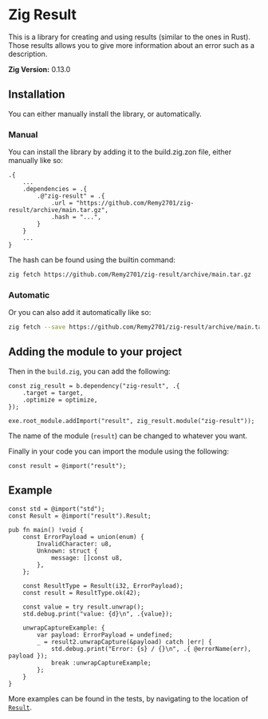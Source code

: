 # Zig Result
This is a library for creating and using results (similar to the ones in Rust). Those results allows you 
to give more information about an error such as a description.

**Zig Version:** 0.13.0

## Installation
You can either manually install the library, or automatically.

### Manual
You can install the library by adding it to the build.zig.zon file, either manually like so:

```zig
.{
    ...
    .dependencies = .{
        .@"zig-result" = .{
            .url = "https://github.com/Remy2701/zig-result/archive/main.tar.gz",
            .hash = "...",
        }
    }
    ...
}
```

The hash can be found using the builtin command:
```sh
zig fetch https://github.com/Remy2701/zig-result/archive/main.tar.gz
```

### Automatic
Or you can also add it automatically like so:
```sh
zig fetch --save https://github.com/Remy2701/zig-result/archive/main.tar.gz
```

## Adding the module to your project

Then in the `build.zig`, you can add the following:
```zig
const zig_result = b.dependency("zig-result", .{
    .target = target,
    .optimize = optimize,
});

exe.root_module.addImport("result", zig_result.module("zig-result"));
```

The name of the module (`result`) can be changed to whatever you want.

Finally in your code you can import the module using the following:
```zig
const result = @import("result");
```

## Example

```zig
const std = @import("std");
const Result = @import("result").Result;

pub fn main() !void {
    const ErrorPayload = union(enum) {
        InvalidCharacter: u8,
        Unknown: struct {
            message: []const u8,
        },
    };

    const ResultType = Result(i32, ErrorPayload);
    const result = ResultType.ok(42);

    const value = try result.unwrap();
    std.debug.print("value: {d}\n", .{value});

    unwrapCaptureExample: {
        var payload: ErrorPayload = undefined;
        _ = result2.unwrapCapture(&payload) catch |err| {
            std.debug.print("Error: {s} / {}\n", .{ @errorName(err), payload });
            break :unwrapCaptureExample;
        };
    }
}
```

More examples can be found in the tests, by navigating to the location of [`Result`](src/result.zig).

